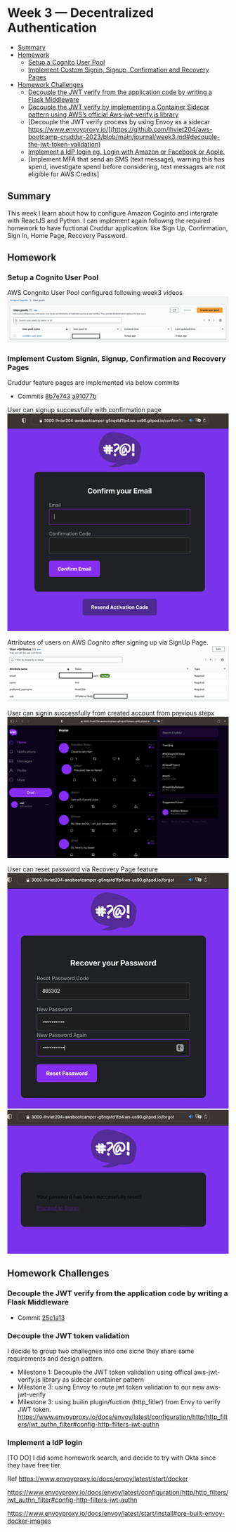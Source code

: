 # Week 3 — Decentralized Authentication
- [Summary](#summary)
- [Homework](#homework)
    - [Setup a Cognito User Pool](https://github.com/lhviet204/aws-bootcamp-cruddur-2023/blob/main/journal/week3.md#homework)
    - [Implement Custom Signin, Signup, Confirmation and Recovery Pages](https://github.com/lhviet204/aws-bootcamp-cruddur-2023/blob/main/journal/week3.md#implement-custom-signin-signup-confirmation-and-recovery-pages)
- [Homework Challenges](#homework-challenges)
    - [Decouple the JWT verify from the application code by writing a  Flask Middleware](https://github.com/lhviet204/aws-bootcamp-cruddur-2023/blob/main/journal/week3.md#)
    - [Decouple the JWT verify by implementing a Container Sidecar pattern using AWS’s official Aws-jwt-verify.js library](https://github.com/lhviet204/aws-bootcamp-cruddur-2023/blob/main/journal/week3.md#decouple-the-jwt-token-validation)
    - [Decouple the JWT verify process by using Envoy as a sidecar https://www.envoyproxy.io/](https://github.com/lhviet204/aws-bootcamp-cruddur-2023/blob/main/journal/week3.md#decouple-the-jwt-token-validation)
    - [Implement a IdP login eg. Login with Amazon or Facebook or Apple.](https://github.com/lhviet204/aws-bootcamp-cruddur-2023/blob/main/journal/week3.md#implement-a-idp-login)
    - [Implement MFA that send an SMS (text message), warning this has spend, investigate spend before considering, text messages are not eligible for AWS Credits]

## Summary
This week I learn about how to configure Amazon Coginto and intergrate with ReactJS and Python. I can implement again followng the required homework to have fuctional Cruddur application: like Sign Up, Confirmation, Sign In, Home Page, Recovery Password.

## Homework
### <strong>Setup a Cognito User Pool</strong>
AWS Congnito User Pool configured following week3 videos
![](./assets/week3/homework_cognito_pool_conf.png)
### <strong>Implement Custom Signin, Signup, Confirmation and Recovery Pages</strong>
Cruddur feature pages are implemented via below commits
- Commits [8b7e743](https://github.com/lhviet204/aws-bootcamp-cruddur-2023/commit/8b7e743ceeb12e1b9fe581eaa2fe7a7093cac432) [a91077b](https://github.com/lhviet204/aws-bootcamp-cruddur-2023/commit/a91077ba53ffc739fac485f48d989c577283c73c)

User can signup successfully with confirmation page
![](./assets/week3/homework-confirmation-page.png)

Attributes of users on AWS Cognito after signing up via SignUp Page.
![](./assets/week3/homework_user_attributes.png)

User can signin successfully from created account from previous stepx
![](./assets/week3/homework-homepage-after-signin.png)

User can reset password via Recovery Page feature
![](./assets/week3/homework-recovery-page-1.png)
![](./assets/week3/homework-recovery-page-2.png)

## Homework Challenges
### <strong></strong>
### <strong>Decouple the JWT verify from the application code by writing a  Flask Middleware</strong>
- Commit [25c1a13](https://github.com/lhviet204/aws-bootcamp-cruddur-2023/commit/25c1a13e256300260af200f714c7525009a6ef94)

### <strong>Decouple the JWT token validation</strong>
I decide to group two challegnes into one sicne they share same requirements and design pattern.
- Milestone 1: Decouple the JWT token validation using offical aws-jwt-verify.js library as sidecar container pattern
- Milestone 3: using Envoy to route jwt token validation to our new aws-jwt-verify
- Milestone 3: using builin plugin/fuction (http_fitler) from Envy to verify JWT token. https://www.envoyproxy.io/docs/envoy/latest/configuration/http/http_filters/jwt_authn_filter#config-http-filters-jwt-authn

### <strong>Implement a IdP login</strong>
[TO DO] I did some homework search, and decide to try with Okta since they have free tier.


Ref
https://www.envoyproxy.io/docs/envoy/latest/start/docker

https://www.envoyproxy.io/docs/envoy/latest/configuration/http/http_filters/jwt_authn_filter#config-http-filters-jwt-authn

https://www.envoyproxy.io/docs/envoy/latest/start/install#pre-built-envoy-docker-images